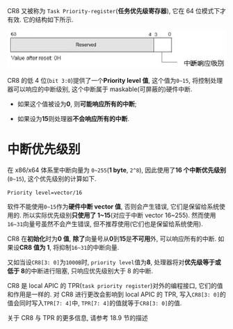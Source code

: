 
CR8 又被称为 `Task Priority-register`(**任务优先级寄存器**), 它在 64 位模式下才有效. 它的结构如下所示.

![2021-04-15-21-43-41.png](./images/2021-04-15-21-43-41.png)

CR8 的低 4 位(`bit 3:0`)提供了一个**Priority level 值**, 这个值为`0~15`, 将控制处理器可以响应的中断级别, 这个中断属于 maskable(可屏蔽的)硬件中断.

* 如果这个值被设为**0**, 则**可能响应所有的中断**;

* 如果设为**15**则处理器**不会响应所有的中断**.

# 中断优先级别

在 x86/x64 体系里中断向量为 `0~255`(**1 byte**, `2^8`), 因此使用了**16 个中断优先级别**(`0~15`), 这个优先级别的计算如下.

```
Priority level=vector/16
```

软件不能使用`0~15`作为**硬件中断 vector 值**, 否则会产生错误, 它们是保留给系统使用的. 所以实际优先级别**只使用了 1~15**(对应于中断 vector 16~255). 然而使用`16~31`向量号虽然不会产生错误, 但不推荐使用(它们也是保留给系统使用).

CR8 在**初始化**时为**0 值**, **除了**向量号从**0**到**15**是**不可用**外, 可以响应所有的中断. 如果设**CR8 值为 1**, 将抑制`16~31`的中断向量.

又如当设`CR8[3: 0]`为`1000B`时, `priority level`值为**8**, 处理器将对**优先级等于或低于 8**的中断进行阻塞, 只响应优先级别大于 8 的中断.

CR8 是 local APIC 的 TPR(`task priority register`)对外的编程接口, 它们的值和作用是一样的. 对 CR8 进行更改会影响到 local APIC 的 TPR, 写入`CR8[3: 0]`的值会同时写入`TPR[7: 4]`中, `TPR[7: 4]`的值就等于`CR8[3: 0]`的值.

关于 CR8 与 TPR 的更多信息, 请参考 18.9 节的描述